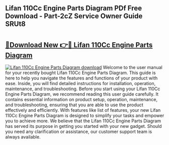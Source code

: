 ## Lifan 110Cc Engine Parts Diagram PDf Free Download - Part-2cZ Service Owner Guide SRUt8

# <h2><a href="http://dfi1mb.blite.top/?on=Lifan+110Cc+Engine+Parts+Diagram">🔗Download New 👉🔴 Lifan 110Cc Engine Parts Diagram</a></h2>

[![Lifan 110Cc Engine Parts Diagram download](https://i.imgur.com/lujVjoI.png)](http://dfi1mb.blite.top/?on=Lifan+110Cc+Engine+Parts+Diagram)
Welcome to the user manual for your recently bought Lifan 110Cc Engine Parts Diagram. This guide is here to help you navigate the features and functions of your product with ease. Inside, you will find detailed instructions for installation, operation, maintenance, and troubleshooting. Before you start using your Lifan 110Cc Engine Parts Diagram, we recommend reading this user guide carefully. It contains essential information on product setup, operation, maintenance, and troubleshooting, ensuring that you are able to use the product effectively and efficiently. With features like list of features, your new Lifan 110Cc Engine Parts Diagram is designed to simplify your tasks and empower you to achieve more. We believe that the Lifan 110Cc Engine Parts Diagram has served its purpose in getting you started with your new gadget. Should you need any clarification or assistance, our customer support team is always available.
